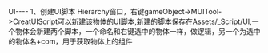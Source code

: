 UI----
	1、创建UI脚本
	Hierarchy窗口，右键gameObject->MUITool->CreatUIScript可以新建该物体的UI脚本,新建的脚本保存在Assets/_Script/UI,一个物体会新建两个脚本，一个命名和右键选中的物体一样，做逻辑，另一个为选中的物体名+com，用于获取物体上的组件